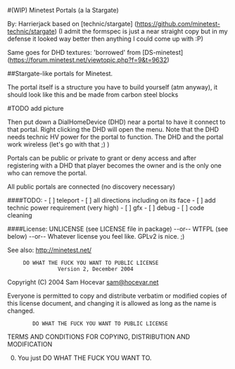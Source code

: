 #(WIP) Minetest Portals (a la Stargate)



By: Harrierjack based on [technic/stargate] (https://github.com/minetest-technic/stargate)
(I admit the formspec is just a near straight copy but in my defense it looked way better then anything I could come up with :P)


Same goes for DHD textures: 'borrowed' from [DS-minetest] (https://forum.minetest.net/viewtopic.php?f=9&t=9632)


##Stargate-like portals for Minetest.


The portal itself is a structure you have to build yourself (atm anyway), it should look like this and be made from carbon steel blocks

#TODO add picture


Then put down a DialHomeDevice (DHD) near a portal to have it connect to that portal. Right clicking the DHD will open the menu. Note that the DHD needs technic HV power for the portal to function. The DHD and the portal work wireless (let's go with that ;) )


Portals can be public or private to grant or deny access and after registering with a DHD that player becomes the owner and is the only one who can remove the portal.

All public portals are connected (no discovery necessary)

####TODO:
	- [ ] teleport
	- [ ] all directions including on its face
	- [ ] add technic power requirement (very high)
	- [ ] gfx
	- [ ] debug
	- [ ] code cleaning



####License:
UNLICENSE (see LICENSE file in package)
--or--
WTFPL (see below)
--or--
Whatever license you feel like. GPLv2 is nice. ;)

See also:
<http://minetest.net/>




         DO WHAT THE FUCK YOU WANT TO PUBLIC LICENSE
                    Version 2, December 2004

 Copyright (C) 2004 Sam Hocevar <sam@hocevar.net>

 Everyone is permitted to copy and distribute verbatim or modified
 copies of this license document, and changing it is allowed as long
 as the name is changed.

            DO WHAT THE FUCK YOU WANT TO PUBLIC LICENSE
   TERMS AND CONDITIONS FOR COPYING, DISTRIBUTION AND MODIFICATION

  0. You just DO WHAT THE FUCK YOU WANT TO.


